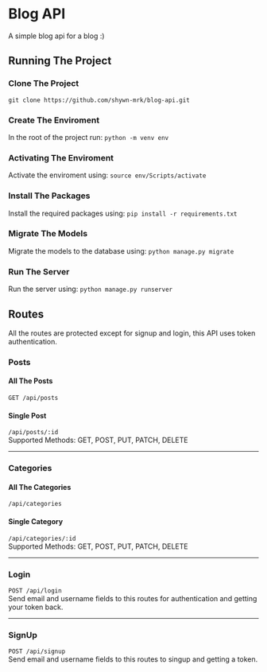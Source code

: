 # Blog API
A simple blog api for a blog :)

## Running The Project

### Clone The Project
`git clone https://github.com/shywn-mrk/blog-api.git`

### Create The Enviroment
In the root of the project run:
`python -m venv env`

### Activating The Enviroment
Activate the enviroment using:
`source env/Scripts/activate`

### Install The Packages
Install the required packages using:
`pip install -r requirements.txt`

### Migrate The Models
Migrate the models to the database using:
`python manage.py migrate`

### Run The Server
Run the server using:
`python manage.py runserver`

## Routes

All the routes are protected except for signup and login, this API uses token authentication.

### Posts

#### All The Posts
`GET /api/posts`

#### Single Post
`/api/posts/:id`<br/>
Supported Methods: GET, POST, PUT, PATCH, DELETE

---

### Categories

#### All The Categories
`/api/categories`

#### Single Category
`/api/categories/:id`<br/>
Supported Methods: GET, POST, PUT, PATCH, DELETE

---

### Login
`POST /api/login`<br/>
Send email and username fields to this routes for authentication and getting your token back.

---

### SignUp
`POST /api/signup`<br/>
Send email and username fields to this routes to singup and getting a token.